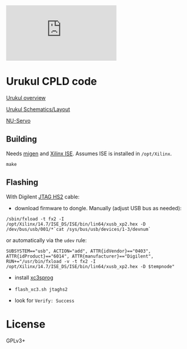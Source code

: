 [![QUARTIQ Matrix Chat](https://img.shields.io/matrix/quartiq:matrix.org)](https://matrix.to/#/#quartiq:matrix.org)

# Urukul CPLD code

[Urukul overview](https://github.com/sinara-hw/Urukul/wiki)

[Urukul Schematics/Layout](https://github.com/sinara-hw/Urukul/releases)

[NU-Servo](https://github.com/m-labs/nu-servo)

## Building

Needs [migen](https://github.com/m-labs/migen) and [Xilinx ISE](https://www.xilinx.com/products/design-tools/ise-design-suite.html). Assumes ISE is installed in ``/opt/Xilinx``.

```
make
```

## Flashing

With Digilent [JTAG HS2](https://store.digilentinc.com/jtag-hs2-programming-cable/) cable:

  - download firmware to dongle. Manually (adjust USB bus as needed):
  ```
  /sbin/fxload -t fx2 -I /opt/Xilinx/14.7/ISE_DS/ISE/bin/lin64/xusb_xp2.hex -D /dev/bus/usb/001/*`cat /sys/bus/usb/devices/1-3/devnum`
  ```
  or automatically via the ``udev`` rule:
  ```
  SUBSYSTEM=="usb", ACTION="add", ATTR{idVendor}=="0403", ATTR{idProduct}=="6014", ATTR{manufacturer}=="Digilent", RUN+="/usr/bin/fxload -v -t fx2 -I /opt/Xilinx/14.7/ISE_DS/ISE/bin/lin64/xusb_xp2.hex -D $tempnode"
  ```

  - install [xc3sprog](http://xc3sprog.sourceforge.net/)

  - ``flash_xc3.sh jtaghs2``

  - look for ``Verify: Success``

# License

GPLv3+

